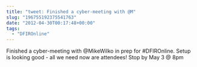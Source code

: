 ```yaml
---
title: "tweet: Finished a cyber-meeting with @M"
slug: "196755192375541763"
date: "2012-04-30T00:17:48+00:00"
tags:
  - "DFIROnline"
---
```

Finished a cyber-meeting with @MikeWilko in prep for #DFIROnline. Setup is looking good - all we need now are attendees! Stop by May 3 @ 8pm